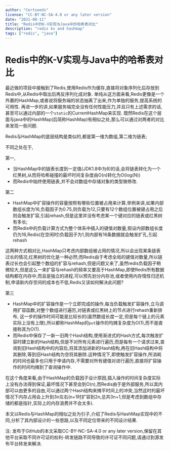 ```yaml
---
author: "Certseeds"
license: "CC-BY-NC-SA-4.0 or any later version"
date: "2021-08-11"
title: "Redis中的K-V实现与Java中的哈希表对比"
description: "redis kv and hashmap"
tags: ["redis", "java"]
---
```


# Redis中的K-V实现与Java中的哈希表对比

最近做的项目中接触到了Redis,使用Redis作为缓存,直接将对象序列化后存放到Redis中,从Redis中取出后再反序列化成对象. 单纯从这方面来看,Redis更像是一个外置的HashMap,或者说将服务端的状态抽离了出来,作为单独的服务,提高系统的可用性. 再进一步的讲,如果服务端完全没有任何性能压力,并且只有上述需求的话,甚至可以通过内部的一个`static`的CurrentHashMap来实现. 既然Redis在这个层面与java中的HashMap(后简称HashMap)有相似之处,那么可以通过对两者的对比来发现一些问题.

Redis与HashMap的底层结构是类似的,都是第一维为数组,第二维为链表;

不同之处在于,

第一,

+ 当HashMap中的链表长度到一定值(JDK1.8中为8)的话,会将链表转化为一个红黑树,从而将哈希碰撞的最坏时间复杂度由O(n)转化为O(log(N))
+ 而Redis中始终使用链表,并不会对数组中存储对象的类型做修改.

第二

+ HashMap中扩容操作的容量按照有哪些位置被占用来计算,举例来讲,如果内部数组长度为16,负载因子为0.75,则负载为12,只要有12个数组位置被键占用之后则会触发扩容,引起rehash,但是这里并没有考虑某一个键对应的链表或红黑树有多长;
+ 而Redis中的负载计算方式为整个体系中插入的键值对数量,假设内部数组长度仍为16,Redis(在空闲时)负载因子为1,则内部有16条数据就会触发扩孔,引起rehash

这两种方式相对比,HashMap只考虑内部数组被占用的情况,所以会出现某条链表过长的情况,红黑树的优化是一种必然;而Redis由于考虑全局的键值对数量,所以链表过长也会引起整个数组的扩容与rehash,但是问题又来了,虽然redis负载因子稍微较大,但是这么一来扩容与rehash的频率又要高于HashMap,即使Redis所有数据结构都在内存中,而且是独立的进程,可以预先划分内存池,或者使用内存惰性归还机制,申请新内存空间的成本也不低,Redis又该如何解决此问题?

第三

+ HashMap中的扩容操作是一个立即完成的操作,每当负载触发扩容操作,立马调用扩容函数,对整个数组进行遍历,对链表或红黑树上的节点进行rehash重新排布, 这一步的操作时间可能是比较长的(虽然数组长度一定,但是每个链上的元素实际上没有上限),所以都称HashMap的`put`操作的均摊复杂度为O(1),而不是直接称其为O(1).
+ 而Redis中保存了一新一旧两个Hash结构,使用渐进式的Hash方式,每次触发扩容时建立新的Hash结构,但是不对所有元素进行遍历,而是每有一个请求过来,查询到旧Hash结构中的内容后,将其添加进新的Hash结构,再在旧Hash结构中将其删除,等到旧Hash结构为空将其删除.这种情况下,即使触发扩容操作,所消耗的时间也最多也只用于申请内存,不需要对所有键值对进行遍历,直接将扩容操作的时间均摊到了查询操作中.

在这个角度来看,由于HashMap的负载因子设计原因,插入操作的时间复杂度实际上没有办法得到保证,最坏情况下甚至会到O(n),而Redis由于是外部服务,所以其内部可以由更多的自由,可以通过两个Hash结构来摊平时间上的冲突,当然这时的最坏情况下内存占用会上升到3n左右(n+1时扩容到2n,总共3n+1,但是考虑到数组中存储的都是指针,实际上的内存浪费并不会太多).

本文以Redis与HashMap的相似之处为引子,介绍了Redis与HashMap实现中的不同,分析了其内部设计的一些思路,以及不同定位带来的不同设计结果.

注: 发布于GitHub的本文采取CC-BY-NC-SA-4.0 or any later version,保留在其他平台采取不同许可证的权利-转发链路不同导致的许可证不同问题,请通过到源发布平台转发来解决.